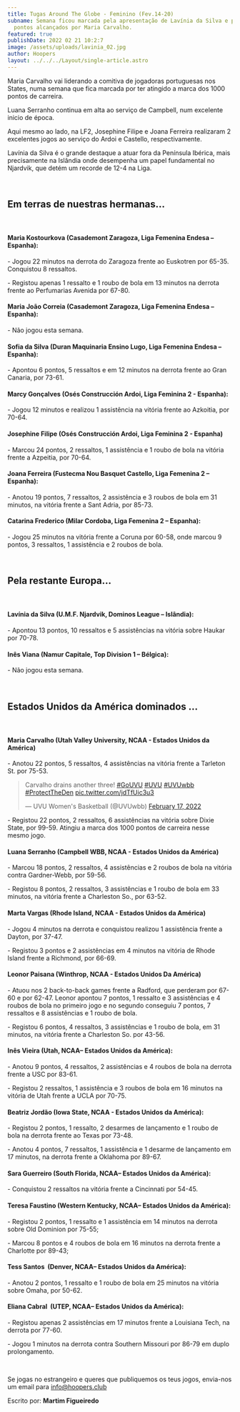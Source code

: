 ```yaml
---
title: Tugas Around The Globe - Feminino (Fev.14-20)
subname: Semana ficou marcada pela apresentação de Lavínia da Silva e pelos 1000
  pontos alcançados por Maria Carvalho.
featured: true
publishDate: 2022 02 21 10:2:7
image: /assets/uploads/lavinia_02.jpg
author: Hoopers
layout: ../../../Layout/single-article.astro
---
```

Maria Carvalho vai liderando a comitiva de jogadoras portuguesas nos States, numa semana que fica marcada por ter atingido a marca dos 1000 pontos de carreira.

Luana Serranho continua em alta ao serviço de Campbell, num excelente inicio de época.

Aqui mesmo ao lado, na LF2, Josephine Filipe e Joana Ferreira realizaram 2 excelentes jogos ao serviço do Ardoi e Castello, respectivamente.

Lavínia da Silva é o grande destaque a atuar fora da Península Ibérica, mais precisamente na Islândia onde desempenha um papel fundamental no Njardvik, que detém um recorde de 12-4 na Liga.

</br>

## Em terras de nuestras hermanas…

</br>

#### **Maria Kostourkova (Casademont Zaragoza, Liga Femenina Endesa – Espanha):**

\- Jogou 22 minutos na derrota do Zaragoza frente ao Euskotren por 65-35. Conquistou 8 ressaltos.

\- Registou apenas 1 ressalto e 1 roubo de bola em 13 minutos na derrota frente ao Perfumarias Avenida por 67-80.

#### **Maria João Correia (Casademont Zaragoza, Liga Femenina Endesa – Espanha):**

\- Não jogou esta semana.

#### Sofia da Silva (Duran Maquinaria Ensino Lugo, Liga Femenina Endesa – Espanha):

\- Apontou 6 pontos, 5 ressaltos e em 12 minutos na derrota frente ao Gran Canaria, por 73-61. 

#### **Marcy Gonçalves (Osés Construcción Ardoi, Liga Feminina 2 - Espanha):** 

\- Jogou 12 minutos e realizou 1 assistência na vitória frente ao Azkoitia, por 70-64. 

#### Josephine Filipe (Osés Construcción Ardoi, Liga Feminina 2 - Espanha)

\- Marcou 24 pontos, 2 ressaltos, 1 assistência e 1 roubo de bola na vitória frente a Azpeitia, por 70-64. 

#### Joana Ferreira (Fustecma Nou Basquet Castello, Liga Femenina 2 – Espanha):

\- Anotou 19 pontos, 7 ressaltos, 2 assistência e 3 roubos de bola em 31 minutos, na vitória frente a Sant Adria, por 85-73. 

#### Catarina Frederico (Milar Cordoba, Liga Femenina 2 – Espanha):

\- Jogou 25 minutos na vitória frente a Coruna por 60-58, onde marcou 9 pontos, 3 ressaltos, 1 assistência e 2 roubos de bola.

</br>

## Pela restante Europa…

</br>

#### **Lavínia da Silva (U.M.F. Njardvik, Dominos League – Islândia):**

\- Apontou 13 pontos, 10 ressaltos e 5 assistências na vitória sobre Haukar por 70-78.

#### **Inês Viana (Namur Capitale, Top Division 1 – Bélgica):**

\- Não jogou esta semana.

</br>

## Estados Unidos da América dominados …

</br>

#### **Maria Carvalho (Utah Valley University, NCAA - Estados Unidos da América)**

\- Anotou 22 pontos, 5 ressaltos, 4 assistências na vitória frente a Tarleton St. por 75-53.

<blockquote class="twitter-tweet"><p lang="en" dir="ltr">Carvalho drains another three! <a href="https://twitter.com/hashtag/GoUVU?src=hash&amp;ref_src=twsrc%5Etfw">#GoUVU</a> <a href="https://twitter.com/hashtag/UVU?src=hash&amp;ref_src=twsrc%5Etfw">#UVU</a> <a href="https://twitter.com/hashtag/UVUwbb?src=hash&amp;ref_src=twsrc%5Etfw">#UVUwbb</a> <a href="https://twitter.com/hashtag/ProtectTheDen?src=hash&amp;ref_src=twsrc%5Etfw">#ProtectTheDen</a> <a href="https://t.co/jdTfUic3u3">pic.twitter.com/jdTfUic3u3</a></p>&mdash; UVU Women&#39;s Basketball (@UVUwbb) <a href="https://twitter.com/UVUwbb/status/1494136735957078019?ref_src=twsrc%5Etfw">February 17, 2022</a></blockquote> <script async src="https://platform.twitter.com/widgets.js" charset="utf-8"></script>

\- Registou 22 pontos, 2 ressaltos, 6 assistências na vitória sobre Dixie State, por 99-59. Atingiu a marca dos 1000 pontos de carreira nesse mesmo jogo.

#### **Luana Serranho (Campbell WBB, NCAA - Estados Unidos da América)**

\- Marcou 18 pontos, 2 ressaltos, 4 assistências e 2 roubos de bola na vitória contra Gardner-Webb, por 59-56.

\- Registou 8 pontos, 2 ressaltos, 3 assistências e 1 roubo de bola em 33 minutos, na vitória frente a Charleston So., por 63-52.

#### **Marta Vargas (Rhode Island, NCAA - Estados Unidos da América)**

\- Jogou 4 minutos na derrota e conquistou realizou 1 assistência frente a Dayton, por 37-47.

\- Registou 3 pontos e 2 assistências em 4 minutos na vitória de Rhode Island frente a Richmond, por 66-69. 

#### **Leonor Paisana (Winthrop, NCAA - Estados Unidos Da América)**

\- Atuou nos 2 back-to-back games frente a Radford, que perderam por 67-60 e por 62-47. Leonor apontou 7 pontos, 1 ressalto e 3 assistências e 4 roubos de bola no primeiro jogo e no segundo conseguiu 7 pontos, 7 ressaltos e 8 assistências e 1 roubo de bola.

\- Registou 6 pontos, 4 ressaltos, 3 assistências e 1 roubo de bola, em 31 minutos, na vitória frente a Charleston So. por 43-56. 

#### **Inês Vieira (Utah, NCAA– Estados Unidos da América):**

\- Anotou 9 pontos, 4 ressaltos, 2 assistências e 4 roubos de bola na derrota frente a USC por 83-61.

\- Registou 2 ressaltos, 1 assistência e 3 roubos de bola em 16 minutos na vitória de Utah frente a UCLA por 70-75.

#### **Beatriz Jordão (Iowa State, NCAA - Estados Unidos da América):**

\- Registou 2 pontos, 1 ressalto, 2 desarmes de lançamento e 1 roubo de bola na derrota frente ao Texas por 73-48.

\- Anotou 4 pontos, 7 ressaltos, 1 assistência e 1 desarme de lançamento em 17 minutos, na derrota frente a Oklahoma por 89-67.

#### Sara Guerreiro (South Florida, NCAA– Estados Unidos da América):

\- Conquistou 2 ressaltos na vitória frente a Cincinnati por 54-45.

#### Teresa Faustino (Western Kentucky, NCAA– Estados Unidos da América):

\- Registou 2 pontos, 1 ressalto e 1 assistência em 14 minutos na derrota sobre Old Dominion por 75-55;

\- Marcou 8 pontos e 4 roubos de bola em 16 minutos na derrota frente a Charlotte por 89-43;

#### Tess Santos  (Denver, NCAA– Estados Unidos da América):

\- Anotou 2 pontos, 1 ressalto e 1 roubo de bola em 25 minutos na vitória sobre Omaha, por 50-62.

#### Eliana Cabral  (UTEP, NCAA– Estados Unidos da América):

\- Registou apenas 2 assistências em 17 minutos frente a Louisiana Tech, na derrota por 77-60.

\- Jogou 1 minutos na derrota contra Southern Missouri por 86-79 em duplo prolongamento.

</br>

Se jogas no estrangeiro e queres que publiquemos os teus jogos, envia-nos um email para info@hoopers.club

Escrito por: **Martim Figueiredo**
